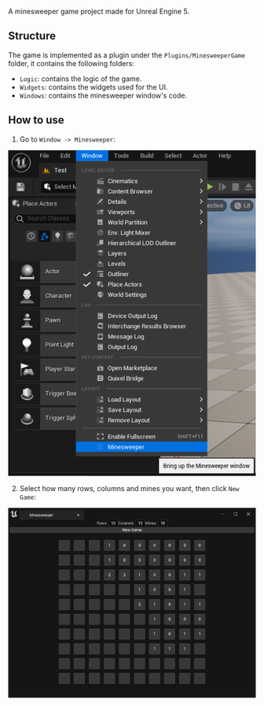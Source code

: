 A minesweeper game project made for Unreal Engine 5.

## Structure
The game is implemented as a plugin under the `Plugins/MinesweeperGame` folder, it contains the following folders:

- `Logic`: contains the logic of the game.
- `Widgets`: contains the widgets used for the UI.
- `Windows`: contains the minesweeper window's code.

## How to use
1. Go to `Window -> Minesweeper`:

![1.png](Images/1.png)

2. Select how many rows, columns and mines you want, then click `New Game`:

![2.png](Images/2.png)